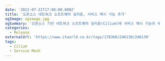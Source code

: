 ```yaml
---
date: '2022-07-21T17:00:00.000Z'
title: '오픈소스 네트워크 소프트웨어 실리움, 서비스 메시 기능 추가'
ogImage: ogimage.jpg
ogSummary: '오픈소스 기반 네트워크 소프트웨어 실리움(Cilium)에 서비스 메시 기능이 새로 추가됐다'
categories:
  - Release
externalUrl: 'https://www.itworld.co.kr/tags/178360/246130/246130'
tags:
  - Cilium
  - Service Mesh
---
```

